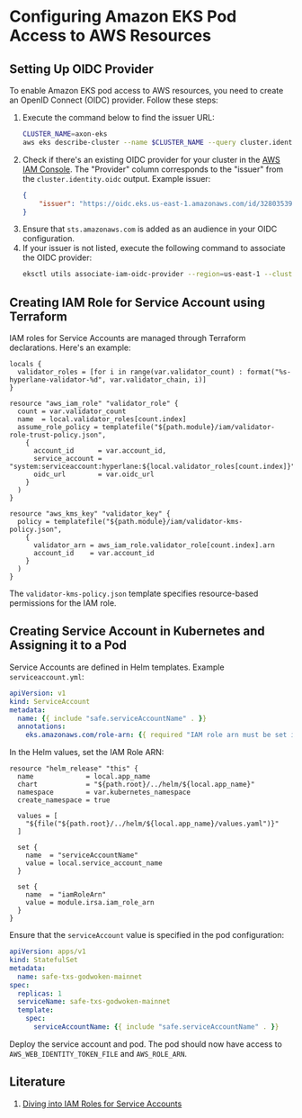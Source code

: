 # Configuring Amazon EKS Pod Access to AWS Resources

## Setting Up OIDC Provider

To enable Amazon EKS pod access to AWS resources, you need to create an OpenID Connect (OIDC) provider. Follow these steps:

1. Execute the command below to find the issuer URL:
   ```bash
   CLUSTER_NAME=axon-eks
   aws eks describe-cluster --name $CLUSTER_NAME --query cluster.identity.oidc
   ```
2. Check if there's an existing OIDC provider for your cluster in the [AWS IAM Console](https://us-east-1.console.aws.amazon.com/iamv2/home?region=us-east-1#/identity_providers). The "Provider" column corresponds to the "issuer" from the `cluster.identity.oidc` output.
   Example issuer:
   ```json
   {
       "issuer": "https://oidc.eks.us-east-1.amazonaws.com/id/32803539C78C654C14D84BD9DDB105D9"
   }
   ```
3. Ensure that `sts.amazonaws.com` is added as an audience in your OIDC configuration.
4. If your issuer is not listed, execute the following command to associate the OIDC provider:
   ```bash
   eksctl utils associate-iam-oidc-provider --region=us-east-1 --cluster=$CLUSTER_NAME --approve
   ```

## Creating IAM Role for Service Account using Terraform

IAM roles for Service Accounts are managed through Terraform declarations. Here's an example:

```hcl
locals {
  validator_roles = [for i in range(var.validator_count) : format("%s-hyperlane-validator-%d", var.validator_chain, i)]
}

resource "aws_iam_role" "validator_role" {
  count = var.validator_count
  name  = local.validator_roles[count.index]
  assume_role_policy = templatefile("${path.module}/iam/validator-role-trust-policy.json",
    {
      account_id      = var.account_id,
      service_account = "system:serviceaccount:hyperlane:${local.validator_roles[count.index]}",
      oidc_url        = var.oidc_url
    }
  )
}

resource "aws_kms_key" "validator_key" {
  policy = templatefile("${path.module}/iam/validator-kms-policy.json",
    {
      validator_arn = aws_iam_role.validator_role[count.index].arn
      account_id    = var.account_id
    }
  )
}
```

The `validator-kms-policy.json` template specifies resource-based permissions for the IAM role.

## Creating Service Account in Kubernetes and Assigning it to a Pod

Service Accounts are defined in Helm templates. Example `serviceaccount.yml`:

```yaml
apiVersion: v1
kind: ServiceAccount
metadata:
  name: {{ include "safe.serviceAccountName" . }}
  annotations:
    eks.amazonaws.com/role-arn: {{ required "IAM role arn must be set in annotation" .Values.iamRoleArn }}
```

In the Helm values, set the IAM Role ARN:

```hcl
resource "helm_release" "this" {
  name             = local.app_name
  chart            = "${path.root}/../helm/${local.app_name}"
  namespace        = var.kubernetes_namespace
  create_namespace = true

  values = [
    "${file("${path.root}/../helm/${local.app_name}/values.yaml")}"
  ]

  set {
    name  = "serviceAccountName"
    value = local.service_account_name
  }

  set {
    name  = "iamRoleArn"
    value = module.irsa.iam_role_arn
  }
}
```

Ensure that the `serviceAccount` value is specified in the pod configuration:

```yaml
apiVersion: apps/v1
kind: StatefulSet
metadata:
  name: safe-txs-godwoken-mainnet
spec:
  replicas: 1
  serviceName: safe-txs-godwoken-mainnet
  template:
    spec:
      serviceAccountName: {{ include "safe.serviceAccountName" . }}
```

Deploy the service account and pod. The pod should now have access to `AWS_WEB_IDENTITY_TOKEN_FILE` and `AWS_ROLE_ARN`.

## Literature

1. [Diving into IAM Roles for Service Accounts](https://aws.amazon.com/blogs/containers/diving-into-iam-roles-for-service-accounts/)